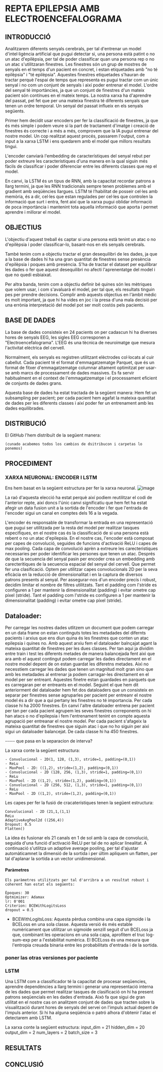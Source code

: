 # REPTA EPILEPSIA AMB ELECTROENCEFALOGRAMA


## INTRODUCCIÓ

Analitzarem diferents senyals cerebrals, per tal d'entrenar un model d'intel·ligència artificial que pugui detectar si, una persona està patint o no un atac d'epilèpsia, per tal de poder classificar quan una persona rep o no un atac s'utilitzaran finestres.
Les finestres són un grup de mostres de senyals en el temps d'un pacient en concret, i estan etiquetades amb "no té epilèpsia" i "té epilèpsia". Aquestes finestres etiquetades s'hauran de tractar perquè l'espai de temps que representa es pugui tractar com un únic senyal i no com un conjunt de senyals i així poder entrenar el model.
L'ordre del senyal té importàncies, ja que un conjunt de finestres d'un mateix pacient són contínues en el mateix temps. La nostra xarxa ha d'aprendre del passat, pel fet que per una mateixa finestra té diferents senyals que tenen un ordre temporal. Un senyal del passat influeix en els senyals següents. 

Primer hem decidit usar encoders per fer la classificació de finestres, ja que és més simple i podem veure si la part de tractament d'imatge i creació de finestres és correcte i a més a més, comprovem que la IA pugui entrenar del nostre model. Un cop realitzat aquest procés, passarem l'output, com a input a la xarxa LSTM i ens quedarem amb el model que millors resultats tingui. 

L'encoder canviarà l'embedding de característiques del senyal rebut per poder extreure les característiques d'una manera en la qual siguin més fàcils de classificar i poder diferenciar entre les diferents classes que rep el model.

En canvi, la LSTM és un tipus de RNN, amb la capacitat recordar patrons a llarg termini, ja que les RNN tradicionals sempre tenen problemes amb el gradient amb seqüències llargues. LSTM té l’habilitat de posseir cel·les amb memòria, és a dir, cel·les que estan regulades per cel·les que controlen la informació que surt i entra, fent així que la xarxa pugui oblidar informació de poca importància i mantenint tota aquella informació que aporta i permet aprendre i millorar el model.


## OBJECTIUS


L'objectiu d'aquest treball és captar si una persona està tenint un atac o no d'epilèpsia i poder classificar-lo, basant-nos en els senyals cerebrals.

També tenim com a objectiu tractar el gran desequilibri de les dades, ja que a la base de dades hi ha una gran quantitat de finestres sense presència d'epilèpsia i poques amb presència. S'ha de tractar el dataset per equilibrar les dades o fer que aquest desequilibri no afecti l'aprenentatge del model i que no quedi esbiaixat.

Per altra banda, tenim com a objectiu definir bé quines són les mètriques que volem usar, i com s'avaluarà el model, per tal que, els resultats tinguin pes per prendre decisions.
Complir amb aquests objectius en l'àmbit mèdic és molt important, ja que hi ha vides en joc i la presa d'una mala decisió per una errònia interpretació del model pot ser molt costós pels pacients.


## BASE DE DADES 
La base de dades consisteix en 24 pacients on per cadascun hi ha diverses hores de senyals EEG, les sigles EEG corresponen a "Electroencefalograma". L'EEG és una tècnica de neuroimatge que mesura l'activitat elèctrica del cervell.

Normalment, els senyals es registren utilitzant elèctrodes col·locats al cuir cabellut. Cada pacient té el format d'emmagatzematge Parquet, que és un format de fitxer d'emmagatzematge columnar altament optimitzat per usar-se amb marcs de processament de dades massives. Es fa servir habitualment en el context de l'emmagatzematge i el processament eficient de conjunts de dades grans.

Aquesta base de dades ha estat tractada de la següent manera:
Hem fet un subsampling per pacient; per cada pacient hem agafat la mateixa quantitat de dades per les diferents classes i així poder fer un entrenament amb les dades equilibrades.


## DISTRIBUCIÓ

El GitHub l'hem distribuït de la següent manera:

    (cunado acabemos todos los cambios de dsitribucon i carpetas lo ponemos)

## PROCEDIMENT

### XARXA NEURONAL: ENCODER I LSTM

Ens hem basat en la següent estructura per fer la xarxa neuronal.
![image](https://github.com/YasminLH/psiv2_epilepsy/assets/101893393/4570c698-fa07-48bb-ae09-f00959730f8b)

La raó d'aquesta elecció ha estat perquè així podiem reutilitzar el codi de l'anterior repte, així doncs l'únic canvi significatiu que hem fet ha estat afegir un data fusion unit a la sortida de l'encoder i fer que l'entrada de l'encoder sigui un canal en comptes dels 16 a la vegada.  



L'encoder és responsable de transformar la entrada en una representació que pugui ser utilitzada per la resta del model per realitzar tasques especifiques, en el nostre cas és la classificació de si una persona està rebent o no un atac d'epilepsia. En el nostre cas, l'encoder està composat per capes de convolució, seguides de funcions d'activació ReLU i capes de max pooling. Cada capa de convolució aprèn a extreure les carecteristiques necessaries per poder identificar les persones que tenen un atac. Després de que la secuencia del senyal pasin per encoder crea un embedding amb carecteritiques de la secuencia espacial del senyal del cervell. Que permet fer una clasificació. Optem per utilitzar capes convolucionals 2D per la seva eficàcia en la reducció de dimensionalitat i en la captura de diversos patrons presents al senyal. Per assegurar-nos d'un encoder precís i robust, decidim limitar el nombre de filtres utilitzats. Tant el padding com l'stride es configuren a 1 per mantenir la dimensionalitat (padding) i evitar ometre cap píxel (stride). Tant el padding com l'stride es configuren a 1 per mantenir la dimensionalitat (padding) i evitar ometre cap píxel (stride).





## Dataloader:
Per carregar les nostres dades utlitzem un document que podem carregar en un data frame on estan continguts totes les metadades del difernts pacients i arxius que ens diun quina és les finestres que conten un atac epilepsia i quines no. Amb aquest arxiu fem el dataloader balnçajat agant la mateixa quantitat de finestres per les dues classes. Per tan aqui ja dividim entre train i test les diferents metades de manera balancejada fent aixì que ara amb el aquest contingut podem carregar les dades directament en el nostre model depent de on estan guardat les diferetns metades. Aixì no necesstiem carregar les dades que tenen un magnitud molt gran sino que amb les metadades al entrenar ja podem carragar-les directament en el model per ser entreant. Aquestes finetre estan guardades en parquets que es carregaran per er entreants en el model. 
Seguint el que hem dit anteriorment del dataloader hem fet dos dataloaders que un consisteix en separar per finestres sense agruparles per pacient per entreanr el nostre model és a dir que a qui pertany les finestres no té importancia. Per cada classe hi ha 2000 finestres. En canvi l'altre dataloader entrena per pacient per tan per cada pacient agrupem les seves finestres correponents on hi han atacs o no d'epilepsia i fem l'entrenament tenint en compte aquesta agrupació per entreanar el nostre model. Per cada pacient s'afageix la mateixa quantitat de finestres que siguin atac i que no ho siguin per aixì sigui un dataloader balancejat. De cada classe hi ha 450 finestres. 

----- que pasa en la separacion de interva?

La xarxa conte la següent estructura:

    - Convolucional - 2D(1, 128, (1,3), stride=1, padding=(0,1))
    - ReLu
    - MaxPool - 2D: ((1,2), stride=(1,2), padding=(0,1))
    - Convolucional - 2D (128, 256, (1,3), stride=1, padding=(0,1))
    - ReLu
    - MaxPool - 2D ((1,2), stride=(1,2), padding=(0,1))
    - Convolucional - 2D (256, 512, (1,3), stride=1, padding=(0,1))
    - ReLu
    - MaxPool - 2D ((1,2), stride=(1,2), padding=(0,1))
    

Les capes per fer la fusió de cracaterístiques tenen la següent estructura:

    Convolucional - 2D (21,1,(1,1)
    ReLu
    AdaptiveAvgPool2d ((256,4))
    Dropout: 0.5
    Flatten()

La idea és fusionar els 21 canals en 1 de sol amb la capa de convolució, seguida d'una funció d'activació ReLU per tal de no aplicar linealitat. A continuació s'utilitza un adaptive average pooling, per tal d'ajustar automàticamnet la dimensió de la sortida i per últim apliquem un flatten, per tal d'aplanar la sortida a un vector unidimensional.

#### Paràmetres

    Els paràmetres utilitzats per tal d'arribra a un resultat robust i coherent han estat els següents:
        
    Èpoques: 30
    Optmimizer: Adamax
    lr: 0'001
    Criterion: BCEWithLogitsLoss
    dropout = 0.5


- BCEWithLogitsLoss: Aquesta pèrdua combina una capa sigmoide i la BCELoss en una sola classe. Aquesta versió és més estable numèricament que utilitzar un sigmoide senzill seguit d'un BCELoss ja que, combinant les operacions en una sola capa, aprofitem el truc log-sum-exp per a l'estabilitat numèrica. El BCELoss és una mesura que l'entropia creuada binaria entre les probabilitats d'entrada i de la sortida.


### poner las otras versiones por paciente 
### LSTM

Una LSTM com a classificador té la capacitat de procesar seqüencies, aprendre dependències a llarg termini i generar una representació interna de les dades que permet realitzar tasques de clasificació on hi ha present patrons seqüencials en les dades d'entrada. Això fa que sigui de gran utilitat en el nostre cas on analitzem conjunt de dades que tracten sobre la visualització durant hores de senyals del servei on l'impuls actual depent de l'impuls anterior. Si hi ha alguna seqüència o patró alhora d'obtenir l'atac el detectarem amb LSTM. 

La xarxa conte la següent estructura:
        input_dim = 21
        hidden_dim =  20
        output_dim = 2
        num_layers = 2
        batch_size = 3
  

## RESULTATS


## CONCLUSIÓ

